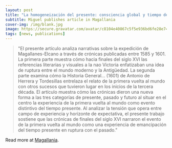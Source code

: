 ```yaml
---
layout: post
title: "La homogeneización del presente: consciencia global y tiempo de la historia en la crónicas sobre la primera vuelta al mundo (1585-1601)" 
subtitle: Miguel publishes article in Magallania
cover-img: /img/blank.jpg
image: https://secure.gravatar.com/avatar/c8104e40867c5f5e936bd6fe28e74fc4?s=200&d=mm&r=g
tags: [news, publications]
---
```


> "El presente artículo analiza narrativas sobre la expedición de Magallanes-Elcano a través de crónicas publicadas entre 1585 y 1601. La primera parte muestra cómo hacia finales del siglo XVI las referencias literarias y visuales a la nao Victoria enfatizaban una idea de ruptura entre el mundo moderno y la Antigüedad. La segunda parte examina cómo la Historia General... (1601) de Antonio de Herrera y Tordesillas entrelaza el relato de la primera vuelta al mundo con otros sucesos que tuvieron lugar en los inicios de la tercera década. El artículo muestra cómo las crónicas dieron una nueva forma a las tres categorías de presente, pasado y futuro al situar en el centro la experiencia de la primera vuelta al mundo como evento distintivo del tiempo presente. Al analizar la tensión que opera entre campo de experiencia y horizonte de expectativa, el presente trabajo sostiene que las crónicas de finales del siglo XVI narraron el evento de la primera vuelta al mundo como una experiencia de emancipación del tiempo presente en ruptura con el pasado."

Read more at [Magallania](http://magallania.cl/index.php/magallania/article/view/1253).
